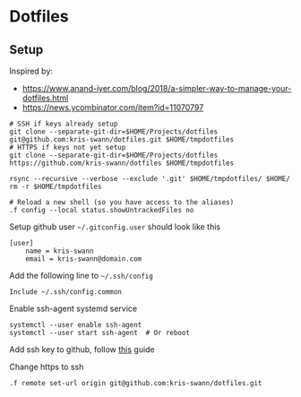 # Dotfiles

## Setup

Inspired by:
* https://www.anand-iyer.com/blog/2018/a-simpler-way-to-manage-your-dotfiles.html
* https://news.ycombinator.com/item?id=11070797

```
# SSH if keys already setup
git clone --separate-git-dir=$HOME/Projects/dotfiles git@github.com:kris-swann/dotfiles.git $HOME/tmpdotfiles
# HTTPS if keys not yet setup
git clone --separate-git-dir=$HOME/Projects/dotfiles https://github.com/kris-swann/dotfiles $HOME/tmpdotfiles

rsync --recursive --verbose --exclude '.git' $HOME/tmpdotfiles/ $HOME/
rm -r $HOME/tmpdotfiles

# Reload a new shell (so you have access to the aliases)
.f config --local status.showUntrackedFiles no
```

Setup github user `~/.gitconfig.user` should look like this

```
[user]
    name = kris-swann
    email = kris-swann@domain.com
```

Add the following line to `~/.ssh/config`

```
Include ~/.ssh/config.common
```

Enable ssh-agent systemd service

```
systemctl --user enable ssh-agent
systemctl --user start ssh-agent  # Or reboot
```

Add ssh key to github, follow [this](https://docs.github.com/en/authentication/connecting-to-github-with-ssh/adding-a-new-ssh-key-to-your-github-account) guide

Change https to ssh
```
.f remote set-url origin git@github.com:kris-swann/dotfiles.git
```
